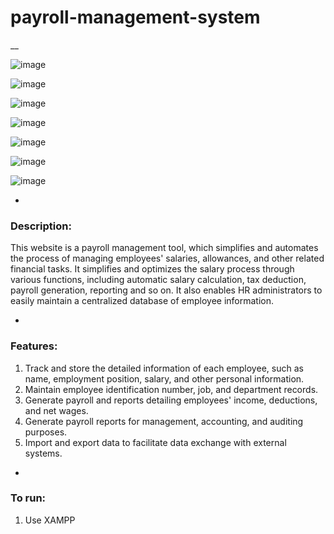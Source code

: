 # payroll-management-system

__

![image](https://github.com/ErvinC256/payroll-management-system/assets/149756489/fa0c5dc4-66b8-4f0b-8546-f99c70c6d74b)

![image](https://github.com/ErvinC256/payroll-management-system/assets/149756489/f11221d9-68e9-4513-90f8-dd1aeabba82c)

![image](https://github.com/ErvinC256/payroll-management-system/assets/149756489/d03ac37d-e08d-4e9a-8848-2a0541618632)

![image](https://github.com/ErvinC256/payroll-management-system/assets/149756489/c97a31d9-1e4e-4bab-be8e-dff7b31973a4)

![image](https://github.com/ErvinC256/payroll-management-system/assets/149756489/44a57434-849c-45fe-912e-1c78a5f855ca)

![image](https://github.com/ErvinC256/payroll-management-system/assets/149756489/3870a253-eeb1-46e8-bc5a-824455a9be96)

![image](https://github.com/ErvinC256/payroll-management-system/assets/149756489/3f166bac-1cc5-4650-b173-69af67d3f2a0)

-

### Description:
This website is a payroll management tool, which simplifies and automates the process of managing employees' salaries, allowances, and other related financial tasks. It simplifies and optimizes the salary process through various functions, including automatic salary calculation, tax deduction, payroll generation, reporting and so on. It also enables HR administrators to easily maintain a centralized database of employee information.

-

### Features:
1. Track and store the detailed information of each employee, such as name, employment position, salary, and other personal information.
2. Maintain employee identification number, job, and department records.
3. Generate payroll and reports detailing employees' income, deductions, and net wages.
4. Generate payroll reports for management, accounting, and auditing purposes.
5. Import and export data to facilitate data exchange with external systems.

-

### To run:
1. Use XAMPP
